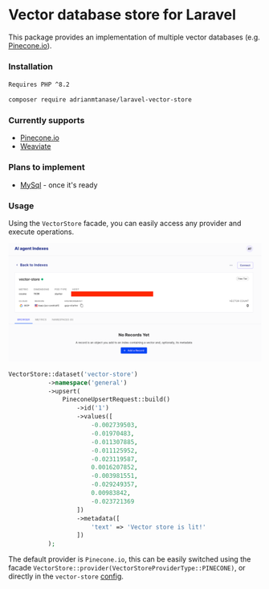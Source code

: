 # Vector database store for Laravel

This package provides an implementation of multiple vector databases (e.g. [Pinecone.io](https://www.pinecone.io/)).

### Installation
`Requires PHP ^8.2`
```bash
composer require adrianmtanase/laravel-vector-store
```

### Currently supports
* [Pinecone.io](https://www.pinecone.io/)
* [Weaviate](https://github.com/timkley/weaviate-php)

### Plans to implement
* [MySql](https://planetscale.com/blog/planetscale-is-bringing-vector-search-and-storage-to-mysql) - once it's ready

### Usage
Using the `VectorStore` facade, you can easily access any provider and execute operations.

![Pinecone indexes](documentation/pinecone_indexes.png "Pinecone indexes")

```php
VectorStore::dataset('vector-store')
           ->namespace('general')
           ->upsert(
               PineconeUpsertRequest::build()
                   ->id('1')
                   ->values([
                       -0.002739503,
                       -0.01970483,
                       -0.011307885,
                       -0.011125952,
                       -0.023119587,
                       0.0016207852,
                       -0.003981551,
                       -0.029249357,
                       0.00983842,
                       -0.023721369
                   ])
                   ->metadata([
                       'text' => 'Vector store is lit!'
                   ])
           );
```

The default provider is `Pinecone.io`, this can be easily switched using the facade `VectorStore::provider(VectorStoreProviderType::PINECONE)`, or directly in the `vector-store` [config](https://github.com/adrianmtanase/laravel-vector-store/blob/main/config/vector-store.php).